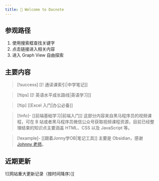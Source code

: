 ```yaml
---
title: 👋 Welcome to Dacnote
---
```


## 参观路径

1. 使用搜索框查找关键字
2. 点击链接进入相关内容
3. 进入 Graph View 自由探索

## 主要内容

 >[!success] [[! 通读课索引|中学笔记]]
 
 >[!tips] [[! 英语水平成长路线|英语学习]]

 >[!tip] [[Excel 入门|办公必备]]

>[!info]- [[前端基础学习|前端入门]]
>这部分内容来自黑马程序员的视频课程，可在 B 站或者黑马程序员微信公众号获取视频课程资源，目前已经整理结束的知识点主要涵盖 HTML、CSS 以及 JavaScript 等。

>[!example]-  [[跟着Jonny学OB|笔记工具]]
>主要是 Obsidian，感谢 [Johnny 老师](https://space.bilibili.com/432408734?spm_id_from=333.337.0.0)。

## 近期更新

![[网站重大更新记录（按时间降序）]]

